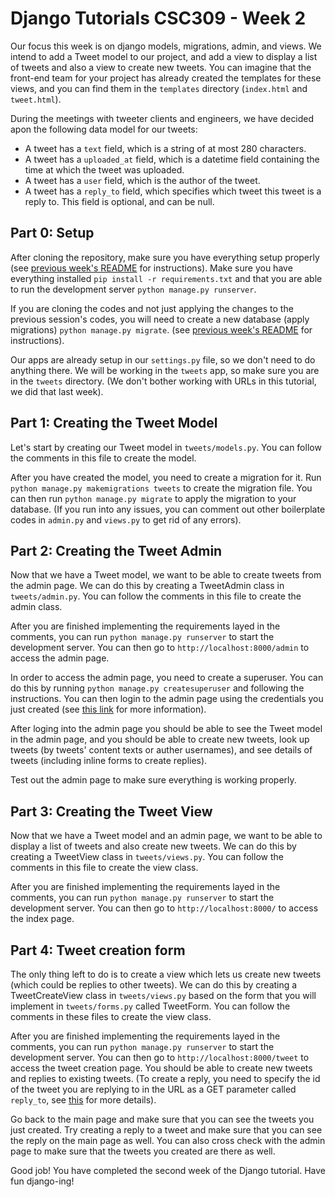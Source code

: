 # Django Tutorials CSC309 - Week 2

Our focus this week is on django models, migrations, admin, and views.
We intend to add a Tweet model to our project, and add a view to display a list of tweets and also a view to create new tweets. 
You can imagine that the front-end team for your project has already created the templates for these views, and you can find them in the `templates` directory (`index.html` and `tweet.html`).

During the meetings with tweeter clients and engineers, we have decided apon the following data model for our tweets:

* A tweet has a `text` field, which is a string of at most 280 characters.
* A tweet has a `uploaded_at` field, which is a datetime field containing the time at which the tweet was uploaded.
* A tweet has a `user` field, which is the author of the tweet.
* A tweet has a `reply_to` field, which specifies which tweet this tweet is a reply to. This field is optional, and can be null.

## Part 0: Setup

After cloning the repository, make sure you have everything setup properly (see [previous week's README](./Session-1.md) for instructions). Make sure you have everything installed `pip install -r requirements.txt` and that you are able to run the development server `python manage.py runserver`. 

If you are cloning the codes and not just applying the changes to the previous session's codes, you will need to create a new database (apply migrations) `python manage.py migrate`. (see [previous week's README](../week-1//README.md) for instructions).

Our apps are already setup in our `settings.py` file, so we don't need to do anything there. We will be working in the `tweets` app, so make sure you are in the `tweets` directory. (We don't bother working with URLs in this tutorial, we did that last week).

## Part 1: Creating the Tweet Model

Let's start by creating our Tweet model in `tweets/models.py`. You can follow the comments in this file to create the model.

After you have created the model, you need to create a migration for it. Run `python manage.py makemigrations tweets` to create the migration file. You can then run `python manage.py migrate` to apply the migration to your database. (If you run into any issues, you can comment out other boilerplate codes in `admin.py` and `views.py` to get rid of any errors).

## Part 2: Creating the Tweet Admin

Now that we have a Tweet model, we want to be able to create tweets from the admin page. We can do this by creating a TweetAdmin class in `tweets/admin.py`. You can follow the comments in this file to create the admin class.

After you are finished implementing the requirements layed in the comments, you can run `python manage.py runserver` to start the development server. You can then go to `http://localhost:8000/admin` to access the admin page. 

In order to access the admin page, you need to create a superuser. You can do this by running `python manage.py createsuperuser` and following the instructions. You can then login to the admin page using the credentials you just created (see [this link](https://docs.djangoproject.com/en/4.1/intro/tutorial02/#introducing-the-django-admin) for more information).

After loging into the admin page you should be able to see the Tweet model in the admin page, and you should be able to create new tweets, look up tweets (by tweets' content texts or auther usernames), and see details of tweets (including inline forms to create replies).

Test out the admin page to make sure everything is working properly.

## Part 3: Creating the Tweet View

Now that we have a Tweet model and an admin page, we want to be able to display a list of tweets and also create new tweets. We can do this by creating a TweetView class in `tweets/views.py`. You can follow the comments in this file to create the view class.

After you are finished implementing the requirements layed in the comments, you can run `python manage.py runserver` to start the development server. You can then go to `http://localhost:8000/` to access the index page.

## Part 4: Tweet creation form

The only thing left to do is to create a view which lets us create new tweets (which could be replies to other tweets). We can do this by creating a TweetCreateView class in `tweets/views.py` based on the form that you will implement in `tweets/forms.py` called TweetForm. You can follow the comments in these files to create the view class.

After you are finished implementing the requirements layed in the comments, you can run `python manage.py runserver` to start the development server. You can then go to `http://localhost:8000/tweet` to access the tweet creation page. You should be able to create new tweets and replies to existing tweets. (To create a reply, you need to specify the id of the tweet you are replying to in the URL as a GET parameter called `reply_to`, see [this](https://www.semrush.com/blog/url-parameters/) for more details).

Go back to the main page and make sure that you can see the tweets you just created. Try creating a reply to a tweet and make sure that you can see the reply on the main page as well. You can also cross check with the admin page to make sure that the tweets you created are there as well.

Good job! You have completed the second week of the Django tutorial. Have fun django-ing!
